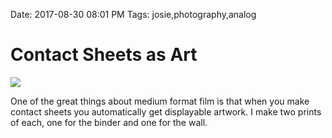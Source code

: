 
Date: 2017-08-30 08:01 PM
Tags: josie,photography,analog

# Contact Sheets as Art
![][image-1]

One of the great things about medium format film is that when you make contact sheets you automatically get displayable artwork. I make two prints of each, one for the binder and one for the wall.

[image-1]:	/img/2017/josie-contact-sheet.jpg